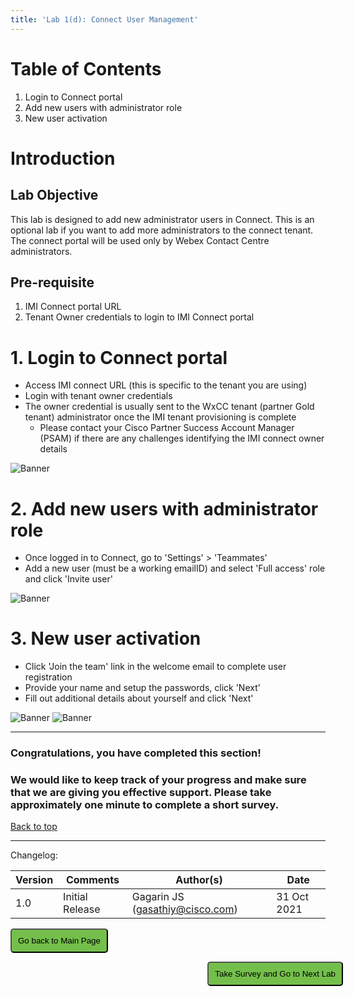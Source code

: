 ```yaml
---
title: 'Lab 1(d): Connect User Management'
---
```


# Table of Contents
1. Login to Connect portal
2. Add new users with administrator role
3. New user activation

# Introduction

## Lab Objective

This lab is designed to add new administrator users in Connect. This is an optional lab if you want to add more administrators to the connect tenant. The connect portal will be used only by Webex Contact Centre administrators.

## Pre-requisite

1. IMI Connect portal URL
2. Tenant Owner credentials to login to IMI Connect portal


# 1. Login to Connect portal

- Access IMI connect URL (this is specific to the tenant you are using) 
- Login with tenant owner credentials 
- The owner credential is usually sent to the WxCC tenant (partner Gold tenant) administrator once the IMI tenant provisioning is complete
    - Please contact your Cisco Partner Success Account Manager (PSAM) if there are any challenges identifying the IMI connect owner details

![Banner](imi_images/Connect_1.jpg)


# 2. Add new users with administrator role
- Once logged in to Connect, go to 'Settings' > 'Teammates'
- Add a new user (must be a working emailID) and select 'Full access' role and click 'Invite user'

![Banner](imi_images/Connect_2.jpg)

# 3. New user activation
- Click 'Join the team' link in the welcome email to complete user registration
- Provide your name and setup the passwords, click 'Next'
- Fill out additional details about yourself and click 'Next'

![Banner](imi_images/Connect_User_1.jpg)
![Banner](imi_images/Connect_User_2.jpg)

---

### Congratulations, you have completed this section! 
### We would like to keep track of your progress and make sure that we are giving you effective support. Please take approximately one minute to complete a short survey.

[Back to top](#table-of-contents)

---

Changelog:

| **Version** | **Comments** | **Author(s)** | **Date** |
| --- | --- | --- | --- |
| 1.0 | Initial Release | Gagarin JS (gasathiy@cisco.com) | 31 Oct 2021 |


<script>
function mainPage() {window.location.href = "https://wxcctechsummit.github.io/wxcclabguides/NewDigital/HomePage.html";}
function nextLab() 
 {
 window.open("https://app.smartsheet.com/b/form/ff1e015c4aed46bfab3f5caed7850aa4", '_blank');
 window.location.href = "https://wxcctechsummit.github.io/wxcclabguides/NewDigital/2a_Access_Standard_Flows.html";
 }
</script>

<div id="button-row">
	<button onclick="mainPage()" style="
  border-radius: 5px;
  background-color: rgb(116,191,75);
  padding: 10px;">Go back to Main Page</button>

<button onclick="nextLab()" style="
  position: absolute;
  right: 200px;
  border-radius: 5px;
  background-color: rgb(116,191,75);
  padding: 10px;">Take Survey and Go to Next Lab</button>


</div>
